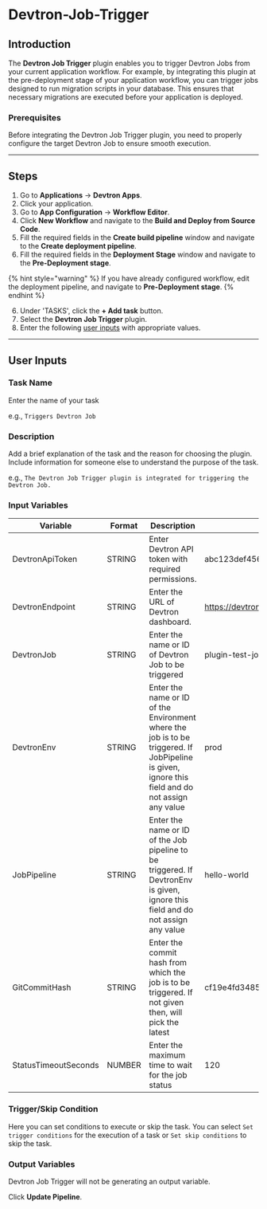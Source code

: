 # Devtron-Job-Trigger

## Introduction
The **Devtron Job Trigger** plugin enables you to trigger Devtron Jobs from your current application workflow. For example, by integrating this plugin at the pre-deployment stage of your application workflow, you can trigger jobs designed to run migration scripts in your database. This ensures that necessary migrations are executed before your application is deployed.

### Prerequisites
Before integrating the Devtron Job Trigger plugin, you need to properly configure the target Devtron Job to ensure smooth execution.

---

## Steps
1. Go to **Applications** → **Devtron Apps**.
2. Click your application.
3. Go to **App Configuration** → **Workflow Editor**.
4. Click **New Workflow** and navigate to the **Build and Deploy from Source Code**.
5. Fill the required fields in the **Create build pipeline** window and navigate to the **Create deployment pipeline**.
6. Fill the required fields in the **Deployment Stage** window and navigate to the **Pre-Deployment stage**.

{% hint style="warning" %}
If you have already configured workflow, edit the deployment pipeline, and navigate to **Pre-Deployment stage**.
{% endhint %}

6. Under 'TASKS', click the **+ Add task** button.
7. Select the **Devtron Job Trigger** plugin.
8. Enter the following [user inputs](#user-inputs) with appropriate values.
---

## User Inputs

### Task Name
Enter the name of your task

e.g., `Triggers Devtron Job `

### Description
Add a brief explanation of the task and the reason for choosing the plugin. Include information for someone else to understand the purpose of the task.

e.g., `The Devtron Job Trigger plugin is integrated for triggering the Devtron Job.`

### Input Variables

| Variable                 | Format       | Description | Sample Value |
| ------------------------ | ------------ | ----------- | ------------ |
|   DevtronApiToken        | STRING       | Enter Devtron API token with required permissions. | abc123def456token789            |
|   DevtronEndpoint        | STRING       | Enter the URL of Devtron dashboard.     | https://devtron.example.com            |
|   DevtronJob             | STRING       | Enter the name or ID of Devtron Job to be triggered  | plugin-test-job |
|   DevtronEnv             | STRING       | Enter the name or ID of the Environment where the job is to be triggered. If JobPipeline is given, ignore this field and do not assign any value |      prod     |
|   JobPipeline            | STRING       | Enter the name or ID of the Job pipeline to be triggered. If DevtronEnv is given, ignore this field and do not assign any value  | hello-world  |
|   GitCommitHash          | STRING       | Enter the commit hash from which the job is to be triggered. If not given then, will pick the latest  |    cf19e4fd348589kjhsdjn092nfse01d2234235sdsg        |
|   StatusTimeoutSeconds   | NUMBER       | Enter the maximum time to wait for the job status |   120   |

### Trigger/Skip Condition
Here you can set conditions to execute or skip the task. You can select `Set trigger conditions` for the execution of a task or `Set skip conditions` to skip the task.

### Output Variables
Devtron Job Trigger will not be generating an output variable.

Click **Update Pipeline**.



